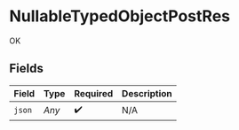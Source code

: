# NullableTypedObjectPostRes

OK


## Fields

| Field              | Type               | Required           | Description        |
| ------------------ | ------------------ | ------------------ | ------------------ |
| `json`             | *Any*              | :heavy_check_mark: | N/A                |